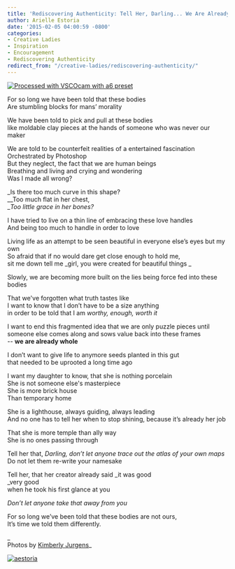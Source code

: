 ```yaml
---
title: 'Rediscovering Authenticity: Tell Her, Darling... We Are Already Whole.'
author: Arielle Estoria
date: '2015-02-05 04:00:59 -0800'
categories:
- Creative Ladies
- Inspiration
- Encouragement
- Rediscovering Authenticity
redirect_from: "/creative-ladies/rediscovering-authenticity/"
---
```


[![Processed with VSCOcam with a6 preset](http://yellowconference.com/wp-content/uploads/2015/02/IMG_8092-copy.jpg)](http://yellowconference.com/wp-content/uploads/2015/02/IMG_8092-copy.jpg)

For so long we have been told that these bodies  
Are stumbling blocks for mans’ morality

We have been told to pick and pull at these bodies  
like moldable clay pieces at the hands of someone who was never our maker

We are told to be counterfeit realities of a entertained fascination  
Orchestrated by Photoshop  
But they neglect, the fact that we are human beings  
Breathing and living and crying and wondering  
Was I made all wrong?

_Is there too much curve in this shape?  
__Too much flat in her chest,  
__Too little grace in her bones?_

I have tried to live on a thin line of embracing these love handles  
And being too much to handle in order to love

Living life as an attempt to be seen beautiful in everyone else’s eyes but my own  
So afraid that if no would dare get close enough to hold me,  
sit me down tell me _girl, you were created for beautiful things _

Slowly, we are becoming more built on the lies being force fed into these bodies

That we've forgotten what truth tastes like  
I want to know that I don’t have to be a size anything  
in order to be told that I am _worthy, enough, worth it_

I want to end this fragmented idea that we are only puzzle pieces until someone else comes along and sows value back into these frames  
-- **we are already whole**

I don’t want to give life to anymore seeds planted in this gut  
that needed to be uprooted a long time ago

I want my daughter to know, that she is nothing porcelain  
She is not someone else's masterpiece  
She is more brick house  
Than temporary home

She is a lighthouse, always guiding, always leading  
And no one has to tell her when to stop shining, because it’s already her job

That she is more temple than ally way  
She is no ones passing through

Tell her that, _Darling, don’t let anyone trace out the atlas of your own maps_  
Do not let them re-write your namesake

Tell her, that her creator already said _it was good  
_very good  
when he took his first glance at you

_Don’t let anyone take that away from you_

For so long we’ve been told that these bodies are not ours,  
It’s time we told them differently.

_  
Photos by [Kimberly Jurgens](http://eclecticstateofmind.com/)_

[![aestoria](http://yellowconference.com/wp-content/uploads/2015/02/aestoria.jpg)](http://chroniclesofalioness.com/)

